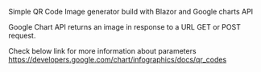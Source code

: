 ﻿Simple QR Code Image generator build with Blazor and Google charts API

Google Chart API returns an image in response to a URL GET or POST request.

Check below link for more information about parameters
https://developers.google.com/chart/infographics/docs/qr_codes
